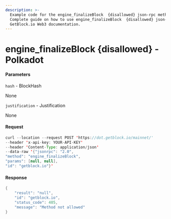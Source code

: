 ```yaml
---
description: >-
  Example code for the engine_finalizeBlock  {disallowed} json-rpc method.
  Сomplete guide on how to use engine_finalizeBlock  {disallowed} json-rpc in
  GetBlock.io Web3 documentation.
---
```


# engine\_finalizeBlock {disallowed} - Polkadot

#### Parameters

`hash` - BlockHash

None

`justification` - Justification

None

#### Request

```java
curl --location --request POST 'https://dot.getblock.io/mainnet/' 
--header 'x-api-key: YOUR-API-KEY' 
--header 'Content-Type: application/json' 
--data-raw '{"jsonrpc": "2.0",
"method": "engine_finalizeBlock",
"params": [null, null],
"id": "getblock.io"}'
```

#### Response

```java
{
    "result": "null",
    "id": "getblock.io",
    "status_code": 405,
    "message": "Method not allowed"
}
```
